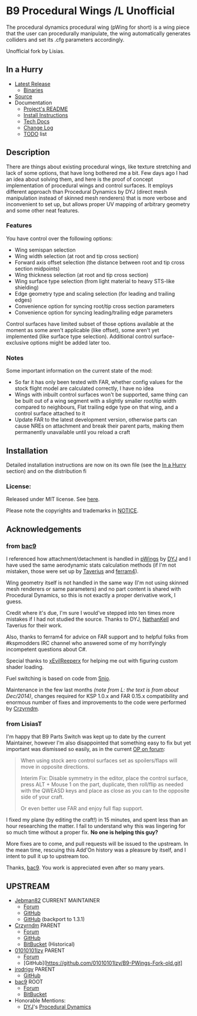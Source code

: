 # B9 Procedural Wings /L Unofficial

The procedural dynamics procedural wing (pWing for short) is a wing piece that the user can procedurally manipulate, the wing automatically generates colliders and set its .cfg parameters accordingly.

Unofficial fork by Lisias.


## In a Hurry

* [Latest Release](https://github.com/net-lisias-kspu/B9-PWings/releases)
	+ [Binaries](https://github.com/net-lisias-kspu/B9-PWings/tree/Archive)
* [Source](https://github.com/net-lisias-kspu/B9-PWings)
* Documentation
	+ [Project's README](https://github.com/net-lisias-kspu/B9-PWings/blob/master/README.md)
	+ [Install Instructions](https://github.com/net-lisias-kspu/B9-PWings/blob/master/INSTALL.md)
	+ [Tech Docs](https://github.com/net-lisias-kspu/B9-PWings/blob/master/Docs/index.md)
	+ [Change Log](./CHANGE_LOG.md)
	+ [TODO](./TODO.md) list


## Description

There are things about existing procedural wings, like texture stretching and lack of some options, that have long bothered me a bit. Few days ago I had an idea about solving them, and here is the proof of concept implementation of procedural wings and control surfaces. It employs different approach than Procedural Dynamics by DYJ (direct mesh manipulation instead of skinned mesh renderers) that is more verbose and inconvenient to set up, but allows proper UV mapping of arbitrary geometry and some other neat features.

### Features

You have control over the following options:

* Wing semispan selection
* Wing width selection (at root and tip cross section)
* Forward axis offset selection (the distance between root and tip cross section midpoints)
* Wing thickness selection (at root and tip cross section)
* Wing surface type selection (from light material to heavy STS-like shielding)
* Edge geometry type and scaling selection (for leading and trailing edges)
* Convenience option for syncing root/tip cross section parameters
* Convenience option for syncing leading/trailing edge parameters

Control surfaces have limited subset of those options available at the moment as some aren't applicable (like offset), some aren't yet implemented (like surface type selection). Additional control surface-exclusive options might be added later too.

### Notes

Some important information on the current state of the mod:

* So far it has only been tested with FAR, whether config values for the stock flight model are calculated correctly, I have no idea
* Wings with inbuilt control surfaces won't be supported, same thing can be built out of a wing segment with a slightly smaller root/tip width compared to neighbours, Flat trailing edge type on that wing, and a control surface attached to it
* Update FAR to the latest development version, otherwise parts can cause NREs on attachment and break their parent parts, making them permanently unavailable until you reload a craft


## Installation

Detailed installation instructions are now on its own file (see the [In a Hurry](#in-a-hurry) section) and on the distribution fi

### License:

Released under MIT license. See [here](./LICENSE).

Please note the copyrights and trademarks in [NOTICE](./NOTICE).


## Acknowledgements

### from [bac9](https://forum.kerbalspaceprogram.com/index.php?/profile/57757-bac9/)

I referenced how attachment/detachment is handled in [pWings](https://forum.kerbalspaceprogram.com/index.php?/topic/27608-090-procedural-dynamics-procedural-wing-093-dec-24/&) by [DYJ](https://forum.kerbalspaceprogram.com/index.php?/profile/8636-dyj/) and I have used the same aerodynamic stats calculation methods (if I'm not mistaken, those were set up by [Taverius](https://forum.kerbalspaceprogram.com/index.php?/profile/11815-taverius/) and [ferram4](https://forum.kerbalspaceprogram.com/index.php?/profile/21328-ferram4/)).

Wing geometry itself is not handled in the same way (I'm not using skinned mesh renderers or same parameters) and no part content is shared with Procedural Dynamics, so this is not exactly a proper derivative work, I guess.

Credit where it's due, I'm sure I would've stepped into ten times more mistakes if I had not studied the source. Thanks to DYJ, [NathanKell](https://forum.kerbalspaceprogram.com/index.php?/profile/75006-nathankell/) and Taverius for their work.

Also, thanks to ferram4 for advice on FAR support and to helpful folks from #kspmodders IRC channel who answered some of my horrifyingly incompetent questions about C#.

Special thanks to [xEvilReeperx](https://forum.kerbalspaceprogram.com/index.php?/profile/75857-xevilreeperx/) for helping me out with figuring custom shader loading.

Fuel switching is based on code from [Snjo](https://forum.kerbalspaceprogram.com/index.php?/profile/57198-snjo/).

Maintenance in the few last months *(note from L: the text is from about Dec/2014)*, changes required for KSP 1.0.x and FAR 0.15.x compatibility and enormous number of fixes and improvements to the code were performed by [Crzyrndm](https://forum.kerbalspaceprogram.com/index.php?/profile/92871-crzyrndm/).

### from LisiasT

I'm happy that B9 Parts Switch was kept up to date by the current Maintainer, however I'm also disappointed that something easy to fix but yet important was dismissed so easily, as in the current [OP on forum](https://forum.kerbalspaceprogram.com/index.php?/topic/175197-13114x151-b9-procedural-wings-fork-go-big-or-go-home-update-20-larger-wings/):

> When using stock aero control surfaces set as spoilers/flaps will move in opposite directions. 
> 
> Interim Fix: Disable symmetry in the editor, place the control surface, press ALT + Mouse 1 on the part, duplicate, then roll/flip as needed with the QWEASD keys and place as close as you can to the opposite side of your craft.
> 
> Or even better use FAR and enjoy full flap support.

I fixed my plane (by editing the craft!) in 15 minutes, and spent less than an hour researching the matter. I fail to understand why this was lingering for so much time without a proper fix. __No one is helping this guy?__

More fixes are to come, and pull requests will be issued to the upstream. In the mean time, rescuing this Add'On history was a pleasure by itself, and I intent to pull it up to upstream too.

Thanks, [bac9](https://forum.kerbalspaceprogram.com/index.php?/profile/57757-bac9/). You work is appreciated even after so many years.


## UPSTREAM

* [Jebman82](https://forum.kerbalspaceprogram.com/index.php?/profile/76431-jebman82/) CURRENT MAINTAINER
	+ [Forum](https://forum.kerbalspaceprogram.com/index.php?/topic/175197-13114x151-b9-procedural-wings-fork-go-big-or-go-home-update-20-larger-wings/&)
	+ [GitHub](https://github.com/Rafterman82/B9-PWings-Fork)
	+ [GitHub](https://github.com/Rafterman82/B9-Pwings-Fork-Backport) (backport to 1.3.1)
* [Crzyrndm](https://forum.kerbalspaceprogram.com/index.php?/profile/92871-crzyrndm/) PARENT
	+ [Forum](https://forum.kerbalspaceprogram.com/index.php?/topic/117236-13-procedural-wings/)
	+ [GitHub](https://github.com/Crzyrndm/B9-PWings-Fork)
	+ [BitBucket](https://bitbucket.org/Crzyrndm/b9_aerospace_plugins/overview) (Historical)
* [01010101lzy](https://github.com/01010101lzy/B9-PWings-Fork-old.git) PARENT
	+ [Forum](https://forum.kerbalspaceprogram.com/index.php?/topic/126997-pluginsee-active-fork-b9-procedural-parts-modified/)
	+ [GitHub](https://github.com/01010101lzy/B9-PWings-Fork-old.git]
* [jrodrigv](https://github.com/jrodrigv) PARENT
	+ [GitHub](https://github.com/jrodrigv/B9-PWings-Fork)
* [bac9](https://forum.kerbalspaceprogram.com/index.php?/profile/57757-bac9/) ROOT
	+ [Forum](https://forum.kerbalspaceprogram.com/index.php?/topic/94621-102-b9-aerospace-procedural-parts-040-updated-090615/)
	+ [BitBucket](https://bitbucket.org/bac9/b9_aerospace_plugins/overview)
* Honorable Mentions:
	+ [DYJ](https://forum.kerbalspaceprogram.com/index.php?/profile/8636-dyj/)'s [Procedural Dynamics](https://forum.kerbalspaceprogram.com/index.php?/topic/27608-090-procedural-dynamics-procedural-wing-093-dec-24/&)	 
